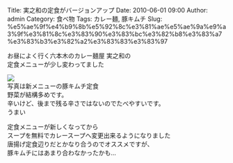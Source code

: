 Title: 実之和の定食がバージョンアップ
Date: 2010-06-01 09:00
Author: admin
Category: 食べ物
Tags: カレー麺, 豚キムチ
Slug: %e5%ae%9f%e4%b9%8b%e5%92%8c%e3%81%ae%e5%ae%9a%e9%a3%9f%e3%81%8c%e3%83%90%e3%83%bc%e3%82%b8%e3%83%a7%e3%83%b3%e3%82%a2%e3%83%83%e3%83%97

お昼によく行く六本木のカレー麺屋 実之和の  
定食メニューが少し変わってました

[![](http://farm5.static.flickr.com/4056/4654663472_306f0488f6_m.jpg)](http://www.flickr.com/photos/46200029@N06/4654663472/)  
写真は新メニューの豚キムチ定食  
野菜が結構多めです。  
辛いけど、後まで残る辛さではないのでたべやすいです。  
うまい

定食メニューが新しくなってから  
スープを無料でカレースープへ変更出来るようになりました  
唐揚げ定食辺りだとかなり合うのでオススメですが、  
豚キムチにはあまり合わなかったかも…
